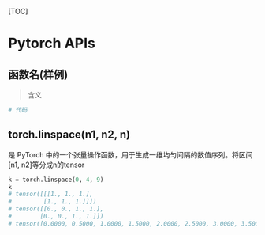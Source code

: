 [TOC]

# Pytorch APIs

## 函数名(样例)

> 含义

```python
# 代码
```

## torch.linspace(n1, n2, n)

 是 PyTorch 中的一个张量操作函数，用于生成一维均匀间隔的数值序列。将区间[n1, n2]等分成n的tensor

```python
k = torch.linspace(0, 4, 9)
k
# tensor([[[1., 1., 1.],
#         [1., 1., 1.]]])
# tensor([[0., 0., 1., 1.],
#        [0., 0., 1., 1.]])
# tensor([0.0000, 0.5000, 1.0000, 1.5000, 2.0000, 2.5000, 3.0000, 3.5000, 4.0000]) 
```

